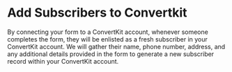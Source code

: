 # Add Subscribers to Convertkit

By connecting your form to a ConvertKit account, whenever someone completes the form, they will be enlisted as a fresh subscriber in your ConvertKit account. We will gather their name, phone number, address, and any additional details provided in the form to generate a new subscriber record within your ConvertKit account.
